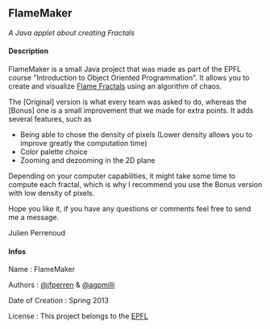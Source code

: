 ## FlameMaker

*A Java applet about creating Fractals*

#### Description

FlameMaker is a small Java project that was made as part of the EPFL course "Introduction to Object Oriented Programmation". It allows you to create and visualize [Flame Fractals](http://en.wikipedia.org/wiki/Fractal_flame) using an algorithm of chaos. 

The \[Original\] version is what every team was asked to do, whereas the \[Bonus\] one is a small improvement that we made for extra points. It adds several features, such as
* Being able to chose the density of pixels (Lower density allows you to improve greatly the computation time)
* Color palette choice
* Zooming and dezooming in the 2D plane

Depending on your computer capabilities, it might take some time to compute each fractal, which is why I recommend you use the Bonus version with low density of pixels.

Hope you like it, if you have any questions or comments feel free to send me a message.

Julien Perrenoud

#### Infos

Name : FlameMaker

Authors : [@jfperren](https://github.com/jfperren) & [@agpmilli](https://github.com/agpmilli)

Date of Creation : Spring 2013

License : This project belongs to the [EPFL](http://www.epfl.ch/)
